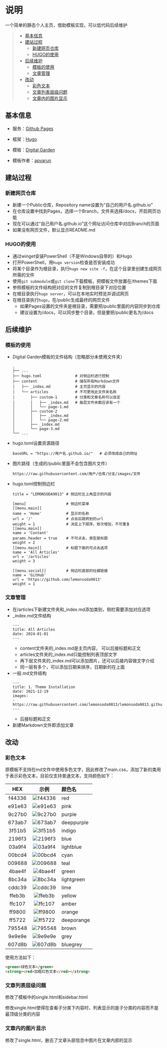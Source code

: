# 说明

一个简单的静态个人主页，借助模板实现，可以低代码后续维护

>
> * [基本信息](#基本信息)
> * [建站过程](#建站过程)
>   * [新建网页仓库](#新建网页仓库)
>   * [HUGO的使用](#hugo的使用)
> * [后续维护](#后续维护)
>   * [模板的使用](#模板的使用)
>   * [文章管理](#文章管理)
> * [改动](#改动)
>   * [彩色文本](#彩色文本)
>   * [文章列表层级问题](#文章列表层级问题)
>   * [文章内的图片显示](#文章内的图片显示) 
>

## 基本信息

* 服务：[Github Pages](https://pages.github.com/)

* 框架：[Hugo](https://gohugo.io/getting-started/quick-start/)

* 模板：[Digital Garden](https://digital-garden-hugo-theme.vercel.app/)

* 模板作者：[apvarun](https://apvarun.com/)

## 建站过程

### 新建网页仓库

* 新建一个Public仓库，Repository name设置为“自己的用户名.github.io”
* 在仓库设置中找到Pages，选择一个Branch，文件夹选择/docs，开启网页功能
* 现在可以通过“自己用户名.github.io”这个网址访问仓库中对应Branch的页面
* 如果没有网页文件，默认显示README.md

### HUGO的使用

* 通过winget安装PowerShell（不是Windows自带的）和Hugo
* 打开PowerShell，用```hugo version```检查是否安装成功
* 将某个目录作为根目录，执行```hugo new site -f```，在这个目录里创建生成网页所需的文件
* 使用```git submodule```或```git clone```下载模板，把模板文件放置在/themes下面
* 参照模板的文件结构把对应的文件复制到根目录下对应位置
* 在根目录执行```hugo server```，可以在本地实时预览并调试网页
* 在根目录执行```hugo```，在/public生成最终的网页文件
    * 如果Pages设置的文件夹是根目录，需要把/public里面的内容同步到仓库
    * 建议设置为/docs，可以同步整个目录，但是要把/public更名为/docs

## 后续维护

### 模板的使用

* Digital Garden模板的文件结构（忽略部分未使用文件夹）

    ```
    .
    ├── ...
    ├── hugo.toml               # 对侧边栏进行控制
    ├── content                 # 储存所有Markdown文件
    │   ├── _index.md           # 主页显示的内容
    │   └── articles            # 不可更改此文件夹名称
    │       ├── custom-1        # 分类和文章名称可以自定
    │       │   ├── _index.md   # 每层文件夹都应该有一个
    │       │   └── page-1.md
    │       ├── custom-2
    │       │   ├── _index.md
    │       │   └── page-2.md
    │       ├── _index.md
    │       └── page-3.md
    └── ...
    ```
* hugo.toml设置资源路径
    ```
    baseURL = "https://用户名.github.io/"   # 必须改成自己的网址
    ```
* 图片路径（生成的/public里面不会包含图片文件）
    ```
    https://raw.githubusercontent.com/用户/仓库/分支/images/文件
    ```
* hugo.toml控制侧边栏
    ```
    title = "LEMONSODA9013" # 侧边栏左上角显示的内容

    [menu]                  # 侧边栏菜单
    [[menu.main]]           
    name = 'Home'           # 显示的名称
    url = '/'               # 点击后跳转到的url
    weight = 1              # 决定上下顺序，依次增加，不可重复
    [[menu.main]]           
    name = 'Content'
    params.header = true    # 不可点击，类型是标题
    weight = 2
    [[menu.main]]           # 标题下面的可点击选项
    name = 'All Articles'
    url = '/articles'
    weight = 3

    [[menu.social]]         # 侧边栏底部的社媒链接
    name = 'GitHub'
    url = 'https://github.com/lemonsoda9013'
    weight = 1
    ```

### 文章管理

* 在/articles下新建文件夹和_index.md添加类别，侧栏需要添加对应选项
* _index.md文件结构
    ```
    ---
    title: All Articles
    date: 2024-01-01
    ---
    ```
    * content文件夹的_index.md是主页内容， 可以后接标题和正文
    * articles文件夹的_index.md只能控制列表顶部文字
    * 再下层文件夹的_index.md可以添加图片，还可以后接内容做文字介绍
    * 同一层有多个，可以添加日期来排序，日期新的在上面
* 一般.md文件结构
    ```
    ---
    title: 1. Theme Installation
    date: 2021-12-19
    images: 
    - https://raw.githubusercontent.com/lemonsoda9013/lemonsoda9013.github.io/main/images/lemon.png
    ---
    ```
    * 后接标题和正文
* 新建Markdown文件即添加文章

## 改动

### 彩色文本

原模板不支持在md文件中使用多色文字，因此修改了main.css，添加了新的类用于表示彩色文本，目前仅支持普通文本，支持颜色如下：

|HEX|示例|颜色名|
|:---:|:---:|:---|
|f44336|![f44336](https://via.placeholder.com/15/f44336/000000?text=)|red|
|e91e63|![e91e63](https://via.placeholder.com/15/e91e63/000000?text=)|pink|
|9c27b0|![9c27b0](https://via.placeholder.com/15/9c27b0/000000?text=)|purple|
|673ab7|![673ab7](https://via.placeholder.com/15/673ab7/000000?text=)|deeppurple|
|3f51b5|![3f51b5](https://via.placeholder.com/15/3f51b5/000000?text=)|indigo|
|2196f3|![2196f3](https://via.placeholder.com/15/2196f3/000000?text=)|blue|
|03a9f4|![03a9f4](https://via.placeholder.com/15/03a9f4/000000?text=)|lightblue|
|00bcd4|![00bcd4](https://via.placeholder.com/15/00bcd4/000000?text=)|cyan|
|009688|![009688](https://via.placeholder.com/15/009688/000000?text=)|teal|
|4bae4f|![4bae4f](https://via.placeholder.com/15/4bae4f/000000?text=)|green|
|8bc34a|![8bc34a](https://via.placeholder.com/15/8bc34a/000000?text=)|lightgreen|
|cddc39|![cddc39](https://via.placeholder.com/15/cddc39/000000?text=)|lime|
|ffeb3b|![ffeb3b](https://via.placeholder.com/15/ffeb3b/000000?text=)|yellow|
|ffc107|![ffc107](https://via.placeholder.com/15/ffc107/000000?text=)|amber|
|ff9800|![ff9800](https://via.placeholder.com/15/ff9800/000000?text=)|orange|
|ff5722|![ff5722](https://via.placeholder.com/15/ff5722/000000?text=)|deeporange|
|795548|![795548](https://via.placeholder.com/15/795548/000000?text=)|brown|
|9e9e9e|![9e9e9e](https://via.placeholder.com/15/9e9e9e/000000?text=)|grey|
|607d8b|![607d8b](https://via.placeholder.com/15/607d8b/000000?text=)|bluegrey|

使用方法如下：

```markdown
<green>绿色文本</green>
<strong><red>加粗红色文本</red></strong>
```

### 文章列表层级问题

修改了模板中的single.html和sidebar.html

修改single.html使得在查看子分类下内容时，列表显示的是子分类的内容而不是最顶级分类的内容

### 文章内的图片显示

修改了single.html，删去了文章头部信息中图片在文章内部的显示